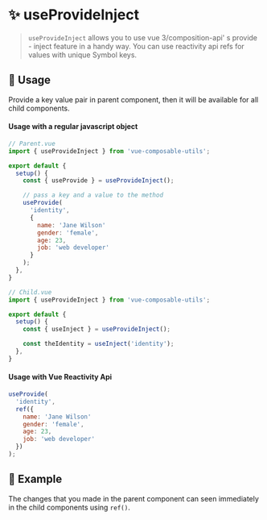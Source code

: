 # :sparkles: useProvideInject

> `useProvideInject` allows you to use vue 3/composition-api' s provide - inject feature in a handy way. You can use reactivity api refs for values with unique Symbol keys.

## :maple_leaf: Usage
Provide a key value pair in parent component, then it will be available for all child components.

#### Usage with a regular javascript object

```js
// Parent.vue
import { useProvideInject } from 'vue-composable-utils';

export default {
  setup() {
    const { useProvide } = useProvideInject();

    // pass a key and a value to the method
    useProvide(
      'identity',
      {
        name: 'Jane Wilson'
        gender: 'female',
        age: 23,
        job: 'web developer'
      }
    );
  },
}

// Child.vue
import { useProvideInject } from 'vue-composable-utils';

export default {
  setup() {
    const { useInject } = useProvideInject();

    const theIdentity = useInject('identity');
  },
}
```

#### Usage with Vue Reactivity Api

```js
useProvide(
  'identity',
  ref({
    name: 'Jane Wilson'
    gender: 'female',
    age: 23,
    job: 'web developer'
  })
);
```

## :bouquet: Example

The changes that you made in the parent component can seen immediately in the child components using `ref()`.

<ProvideComponent />
